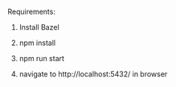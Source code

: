 Requirements:

1) Install Bazel

2) npm install

3) npm run start

4) navigate to http://localhost:5432/ in browser
